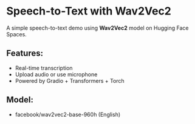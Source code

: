 # Speech-to-Text with Wav2Vec2

A simple speech-to-text demo using **Wav2Vec2** model on Hugging Face Spaces.

## Features:
- Real-time transcription
- Upload audio or use microphone
- Powered by Gradio + Transformers + Torch

## Model:
- facebook/wav2vec2-base-960h (English)
